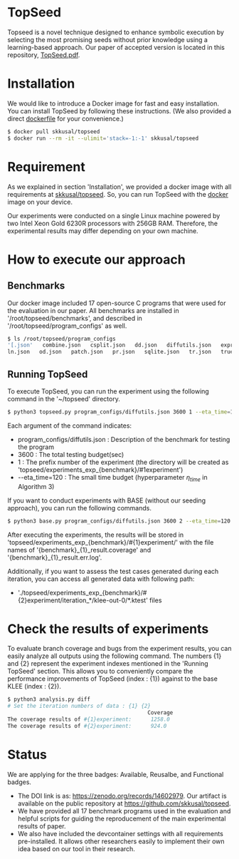 # TopSeed
Topseed is a novel technique designed to enhance symbolic execution by selecting the most promising seeds without prior knowledge using a learning-based approach. Our paper of accepted version is located in this repository, [TopSeed.pdf](https://github.com/skkusal/TopSeed/blob/main/accepted_paper_ICSE2025_TopSeed.pdf).

# Installation
We would like to introduce a Docker image for fast and easy installation. You can install TopSeed by following these instructions. (We also provided a direct [dockerfile](https://github.com/skkusal/TopSeed/blob/main/Dockerfile) for your convenience.)

```bash
$ docker pull skkusal/topseed
$ docker run --rm -it --ulimit='stack=-1:-1' skkusal/topseed
```

# Requirement
As we explained in section 'Installation', we provided a docker image with all requirements at [skkusal/topseed](https://hub.docker.com/r/skkusal/topseed). So, you can run TopSeed with the [docker](https://www.docker.com/) image on your device.

Our experiments were conducted on a single Linux machine powered by two Intel Xeon Gold 6230R processors with 256GB RAM. Therefore, the experimental results may differ depending on your own machine.

# How to execute our approach
## Benchmarks
Our docker image included 17 open-source C programs that were used for the evaluation in our paper. All benchmarks are installed in '/root/topseed/benchmarks', and described in '/root/topseed/program_configs' as well.
```bash
$ ls /root/topseed/program_configs
'[.json'   combine.json   csplit.json   dd.json   diffutils.json   expr.json   factor.json   gawk.json   ginstall.json   grep.json
ln.json   od.json   patch.json   pr.json   sqlite.json   tr.json   trueprint.json
```

## Running TopSeed
To execute TopSeed, you can run the experiment using the following command in the '~/topseed' directory.
```bash
$ python3 topseed.py program_configs/diffutils.json 3600 1 --eta_time=120
```
Each argument of the command indicates:
* program_configs/diffutils.json : Description of the benchmark for testing the program
* 3600 : The total testing budget(sec)
* 1 : The prefix number of the experiment (the directory will be created as 'topseed/experiments_exp_{benchmark}/#1experiment')
* --eta_time=120 : The small time budget (hyperparameter $\eta_{time}$ in Algorithm 3)

If you want to conduct experiments with BASE (without our seeding approach), you can run the following commands.
```bash
$ python3 base.py program_configs/diffutils.json 3600 2 --eta_time=120
```

After executing the experiments, the results will be stored in 'topseed/experiments_exp_{benchmark}/#{1}experiment/' with the file names of '{benchmark}\_{1}\_result.coverage' and '{benchmark}\_{1}\_result.err.log'.

Additionally, if you want to assess the test cases generated during each iteration, you can access all generated data with following path:
* './topseed/experiments_exp_{benchmark}/#{2}experiment/iteration_\*/klee-out-0/\*.ktest' files


# Check the results of experiments
To evaluate branch coverage and bugs from the experiment results, you can easily analyze all outputs using the following command. The numbers {1} and {2} represent the experiment indexes mentioned in the 'Running TopSeed' section. This allows you to conveniently compare the performance improvements of TopSeed (index : {1}) against to the base KLEE (index : {2}). 
```bash
$ python3 analysis.py diff
# Set the iteration numbers of data : {1} {2}
                                            Coverage
The coverage results of #{1}experiment:      1258.0
The coverage results of #{2}experiment:      924.0        
```

# Status
We are applying for the three badges: Available, Reusalbe, and Functional badges.
- The DOI link is as: https://zenodo.org/records/14602979. Our artifact is available on the public repository at https://github.com/skkusal/topseed.
- We have provided all 17 benchmark programs used in the evaluation and helpful scripts for guiding the reproducement of the main experimental results of paper.
- We also have included the devcontainer settings with all requirements pre-installed. It allows other researchers easily to implement their own idea based on our tool in their research.

